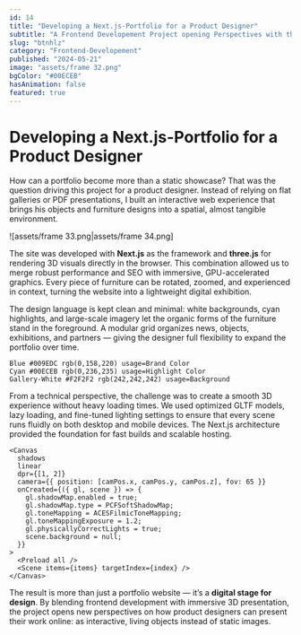 ```yaml
---
id: 14
title: "Developing a Next.js-Portfolio for a Product Designer"
subtitle: "A Frontend Developement Project opening Perspectives with three.js"
slug: "btnhlz"
category: "Frontend-Developement"
published: "2024-05-21"
image: "assets/frame 32.png"
bgColor: "#00ECEB"
hasAnimation: false
featured: true
---
```

# Developing a Next.js-Portfolio for a Product Designer
How can a portfolio become more than a static showcase? That was the question driving this project for a product designer. Instead of relying on flat galleries or PDF presentations, I built an interactive web experience that brings his objects and furniture designs into a spatial, almost tangible environment.

![assets/frame 33.png|assets/frame 34.png]

The site was developed with **Next.js** as the framework and **three.js** for rendering 3D visuals directly in the browser. This combination allowed us to merge robust performance and SEO with immersive, GPU-accelerated graphics. Every piece of furniture can be rotated, zoomed, and experienced in context, turning the website into a lightweight digital exhibition.

The design language is kept clean and minimal: white backgrounds, cyan highlights, and large-scale imagery let the organic forms of the furniture stand in the foreground. A modular grid organizes news, objects, exhibitions, and partners — giving the designer full flexibility to expand the portfolio over time.

```palette
Blue #009EDC rgb(0,158,220) usage=Brand Color
Cyan #00ECEB rgb(0,236,235) usage=Highlight Color
Gallery-White #F2F2F2 rgb(242,242,242) usage=Background
```


From a technical perspective, the challenge was to create a smooth 3D experience without heavy loading times. We used optimized GLTF models, lazy loading, and fine-tuned lighting settings to ensure that every scene runs fluidly on both desktop and mobile devices. The Next.js architecture provided the foundation for fast builds and scalable hosting.

```tsx title="Three.js Canvas"
<Canvas
  shadows
  linear
  dpr={[1, 2]}
  camera={{ position: [camPos.x, camPos.y, camPos.z], fov: 65 }}
  onCreated={({ gl, scene }) => {
    gl.shadowMap.enabled = true;
    gl.shadowMap.type = PCFSoftShadowMap;
    gl.toneMapping = ACESFilmicToneMapping;
    gl.toneMappingExposure = 1.2;
    gl.physicallyCorrectLights = true;
    scene.background = null;
  }}
>
  <Preload all />
  <Scene items={items} targetIndex={index} />
</Canvas>
```
The result is more than just a portfolio website — it’s a **digital stage for design**. By blending frontend development with immersive 3D presentation, the project opens new perspectives on how product designers can present their work online: as interactive, living objects instead of static images.